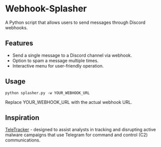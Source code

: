 # Webhook-Splasher
A Python script that allows users to send messages through Discord webhooks. 

## Features
- Send a single message to a Discord channel via webhook.
- Option to spam a message multiple times.
- Interactive menu for user-friendly operation.

## Usage
```python splasher.py -w YOUR_WEBHOOK_URL```

Replace YOUR_WEBHOOK_URL with the actual webhook URL.

## Inspiration
[TeleTracker](https://github.com/tsale/TeleTracker) - designed to assist analysts in tracking and disrupting active malware campaigns that use Telegram for command and control (C2) communications.
